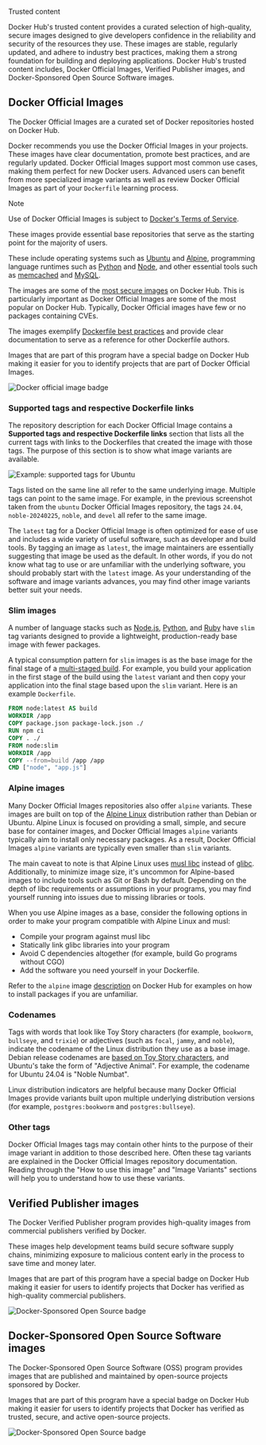 Trusted content


Docker Hub's trusted content provides a curated selection of high-quality,
secure images designed to give developers confidence in the reliability and
security of the resources they use. These images are stable, regularly updated,
and adhere to industry best practices, making them a strong foundation for
building and deploying applications. Docker Hub's trusted content includes,
Docker Official Images, Verified Publisher images, and Docker-Sponsored Open
Source Software images.

## Docker Official Images

The Docker Official Images are a curated set of Docker repositories hosted on
Docker Hub.

Docker recommends you use the Docker Official Images in your projects. These
images have clear documentation, promote best practices, and are regularly
updated. Docker Official Images support most common use cases, making them
perfect for new Docker users. Advanced users can benefit from more specialized
image variants as well as review Docker Official Images as part of your
`Dockerfile` learning process.

> [!NOTE]
>
> Use of Docker Official Images is subject to [Docker's Terms of Service](https://www.docker.com/legal/docker-terms-service/).

These images provide essential base repositories that serve as the starting
point for the majority of users.

These include operating systems such as
[Ubuntu](https://hub.docker.com/_/ubuntu/) and
[Alpine](https://hub.docker.com/_/alpine/), programming language runtimes such as
[Python](https://hub.docker.com/_/python) and
[Node](https://hub.docker.com/_/node), and other essential tools such as
[memcached](https://hub.docker.com/_/memcached) and
[MySQL](https://hub.docker.com/_/mysql).

The images are some of the [most secure images](https://www.docker.com/blog/enhancing-security-and-transparency-with-docker-official-images/)
on Docker Hub. This is particularly important as Docker Official Images are
some of the most popular on Docker Hub. Typically, Docker Official images have
few or no packages containing CVEs.

The images exemplify [Dockerfile best practices](/manuals/build/building/best-practices.md)
and provide clear documentation to serve as a reference for other Dockerfile authors.

Images that are part of this program have a special badge on Docker Hub making
it easier for you to identify projects that are part of Docker Official Images.

![Docker official image badge](../images/official-image-badge-iso.png)

### Supported tags and respective Dockerfile links

The repository description for each Docker Official Image contains a
**Supported tags and respective Dockerfile links** section that lists all the
current tags with links to the Dockerfiles that created the image with those
tags. The purpose of this section is to show what image variants are available.

![Example: supported tags for Ubuntu](../images/supported_tags.webp)

Tags listed on the same line all refer to the same underlying image. Multiple
tags can point to the same image. For example, in the previous screenshot taken
from the `ubuntu` Docker Official Images repository, the tags `24.04`,
`noble-20240225`, `noble`, and `devel` all refer to the same image.

The `latest` tag for a Docker Official Image is often optimized for ease of use
and includes a wide variety of useful software, such as developer and build tools.
By tagging an image as `latest`, the image maintainers are essentially suggesting
that image be used as the default. In other words, if you do not know what tag to
use or are unfamiliar with the underlying software, you should probably start with
the `latest` image. As your understanding of the software and image variants advances,
you may find other image variants better suit your needs.

### Slim images

A number of language stacks such as
[Node.js](https://hub.docker.com/_/node/),
[Python](https://hub.docker.com/_/python/), and
[Ruby](https://hub.docker.com/_/ruby/) have `slim` tag variants
designed to provide a lightweight, production-ready base image
with fewer packages.

A typical consumption pattern for `slim`
images is as the base image for the final stage of a
[multi-staged build](https://docs.docker.com/build/building/multi-stage/).
For example, you build your application in the first stage of the build
using the `latest` variant and then copy your application into the final
stage based upon the `slim` variant. Here is an example `Dockerfile`.

```dockerfile
FROM node:latest AS build
WORKDIR /app
COPY package.json package-lock.json ./
RUN npm ci
COPY . ./
FROM node:slim
WORKDIR /app
COPY --from=build /app /app
CMD ["node", "app.js"]
```

### Alpine images

Many Docker Official Images repositories also offer `alpine` variants. These
images are built on top of the [Alpine Linux](https://www.alpinelinux.org/)
distribution rather than Debian or Ubuntu. Alpine Linux is focused on providing
a small, simple, and secure base for container images, and Docker Official
Images `alpine` variants typically aim to install only necessary packages. As a
result, Docker Official Images `alpine` variants are typically even smaller
than `slim` variants.

The main caveat to note is that Alpine Linux uses [musl libc](https://musl.libc.org/)
instead of [glibc](https://www.gnu.org/software/libc/). Additionally, to
minimize image size, it's uncommon for Alpine-based images to include tools
such as Git or Bash by default. Depending on the depth of libc requirements or
assumptions in your programs, you may find yourself running into issues due to
missing libraries or tools.

When you use Alpine images as a base, consider the following options in order
to make your program compatible with Alpine Linux and musl:

- Compile your program against musl libc
- Statically link glibc libraries into your program
- Avoid C dependencies altogether (for example, build Go programs without CGO)
- Add the software you need yourself in your Dockerfile.

Refer to the `alpine` image [description](https://hub.docker.com/_/alpine) on
Docker Hub for examples on how to install packages if you are unfamiliar.

### Codenames

Tags with words that look like Toy Story characters (for example, `bookworm`,
`bullseye`, and `trixie`) or adjectives (such as `focal`, `jammy`, and
`noble`), indicate the codename of the Linux distribution they use as a base
image. Debian release codenames are [based on Toy Story characters](https://en.wikipedia.org/wiki/Debian_version_history#Naming_convention),
and Ubuntu's take the form of "Adjective Animal". For example, the
codename for Ubuntu 24.04 is "Noble Numbat".

Linux distribution indicators are helpful because many Docker Official Images
provide variants built upon multiple underlying distribution versions (for
example, `postgres:bookworm` and `postgres:bullseye`).

### Other tags

Docker Official Images tags may contain other hints to the purpose of
their image variant in addition to those described here. Often these
tag variants are explained in the Docker Official Images repository
documentation. Reading through the "How to use this image" and
"Image Variants" sections will help you to understand how to use these
variants.

## Verified Publisher images

The Docker Verified Publisher program provides high-quality images from
commercial publishers verified by Docker.

These images help development teams build secure software supply chains,
minimizing exposure to malicious content early in the process to save time and
money later.

Images that are part of this program have a special badge on Docker Hub making
it easier for users to identify projects that Docker has verified as
high-quality commercial publishers.

![Docker-Sponsored Open Source badge](../images/verified-publisher-badge-iso.png)

## Docker-Sponsored Open Source Software images

The Docker-Sponsored Open Source Software (OSS) program provides images that are
published and maintained by open-source projects sponsored by Docker.

Images that are part of this program have a special badge on Docker Hub making
it easier for users to identify projects that Docker has verified as trusted,
secure, and active open-source projects.

![Docker-Sponsored Open Source badge](../images/sponsored-badge-iso.png)